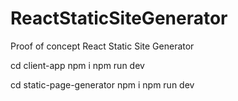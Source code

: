 # ReactStaticSiteGenerator
Proof of concept React Static Site Generator

cd client-app
npm i
npm run dev

cd static-page-generator
npm i
npm run dev
